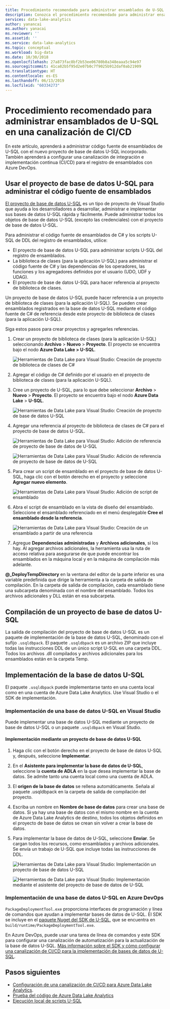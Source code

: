 ```yaml
---
title: Procedimiento recomendado para administrar ensamblados de U-SQL en una canalización de CI/CD para Azure Data Lake
description: Conozca el procedimiento recomendado para administrar ensamblados de C# de U-SQL en una canalización de CI/CD con Azure DevOps.
services: data-lake-analytics
author: yanancai
ms.author: yanacai
ms.reviewer: ''
ms.assetid: ''
ms.service: data-lake-analytics
ms.topic: conceptual
ms.workload: big-data
ms.date: 10/30/2018
ms.openlocfilehash: 27a873fac8bf2b53ee06780b8a348eaaa5c94e97
ms.sourcegitcommit: 41ca82b5f95d2e07b0c7f9025b912daf0ab21909
ms.translationtype: HT
ms.contentlocale: es-ES
ms.lasthandoff: 06/13/2019
ms.locfileid: "60334273"
---
```

# <a name="best-practices-for-managing-u-sql-assemblies-in-a-cicd-pipeline"></a>Procedimiento recomendado para administrar ensamblados de U-SQL en una canalización de CI/CD

En este artículo, aprenderá a administrar código fuente de ensamblados de U-SQL con el nuevo proyecto de base de datos U-SQL incorporado. También aprenderá a configurar una canalización de integración e implementación continua (CI/CD) para el registro de ensamblados con Azure DevOps.

## <a name="use-the-u-sql-database-project-to-manage-assembly-source-code"></a>Usar el proyecto de base de datos U-SQL para administrar el código fuente de ensamblados

[El proyecto de base de datos U-SQL](data-lake-analytics-data-lake-tools-develop-usql-database.md) es un tipo de proyecto de Visual Studio que ayuda a los desarrolladores a desarrollar, administrar e implementar sus bases de datos U-SQL rápida y fácilmente. Puede administrar todos los objetos de base de datos U-SQL (excepto las credenciales) con el proyecto de base de datos U-SQL. 

Para administrar el código fuente de ensamblados de C# y los scripts U-SQL de DDL del registro de ensamblados, utilice:

* El proyecto de base de datos U-SQL para administrar scripts U-SQL del registro de ensamblados.
* La biblioteca de clases (para la aplicación U-SQL) para administrar el código fuente de C# y las dependencias de los operadores, las funciones y los agregadores definidos por el usuario (UDO, UDF y UDAG).
* El proyecto de base de datos U-SQL para hacer referencia al proyecto de biblioteca de clases. 

Un proyecto de base de datos U-SQL puede hacer referencia a un proyecto de biblioteca de clases (para la aplicación U-SQL). Se pueden crear ensamblados registrados en la base de datos U-SQL mediante el código fuente de C# de referencia desde este proyecto de biblioteca de clases (para la aplicación U-SQL).

Siga estos pasos para crear proyectos y agregarles referencias.
1. Crear un proyecto de biblioteca de clases (para la aplicación U-SQL) seleccionando **Archivo** > **Nuevo** > **Proyecto**. El proyecto se encuentra bajo el nodo **Azure Data Lake > U-SQL**.

   ![Herramientas de Data Lake para Visual Studio: Creación de proyecto de biblioteca de clases de C#](./media/data-lake-analytics-cicd-manage-assemblies/create-c-sharp-class-library-project.png)
1. Agregar el código de C# definido por el usuario en el proyecto de biblioteca de clases (para la aplicación U-SQL).

1. Cree un proyecto de U-SQL, para lo que debe seleccionar **Archivo** >  **Nuevo** > **Proyecto**. El proyecto se encuentra bajo el nodo **Azure Data Lake** > **U-SQL**.

   ![Herramientas de Data Lake para Visual Studio: Creación de proyecto de base de datos U-SQL](media/data-lake-analytics-cicd-manage-assemblies/create-u-sql-database-project.png)
1. Agregar una referencia al proyecto de biblioteca de clases de C# para el proyecto de base de datos U-SQL.

    ![Herramientas de Data Lake para Visual Studio: Adición de referencia de proyecto de base de datos de U-SQL](./media/data-lake-analytics-cicd-manage-assemblies/data-lake-tools-add-project-reference.png) 

    ![Herramientas de Data Lake para Visual Studio: Adición de referencia de proyecto de base de datos de U-SQL](./media/data-lake-analytics-cicd-manage-assemblies/data-lake-tools-add-project-reference-wizard.png)

5. Para crear un script de ensamblado en el proyecto de base de datos U-SQL, haga clic con el botón derecho en el proyecto y seleccione **Agregar nuevo elemento**.

   ![Herramientas de Data Lake para Visual Studio: Adición de script de ensamblado](media/data-lake-analytics-cicd-manage-assemblies/add-assembly-script.png)

1. Abra el script de ensamblado en la vista de diseño del ensamblado. Seleccione el ensamblado referenciado en el menú desplegable **Cree el ensamblado desde la referencia**.

    ![Herramientas de Data Lake para Visual Studio: Creación de un ensamblado a partir de una referencia](./media/data-lake-analytics-cicd-manage-assemblies/data-lake-tools-create-assembly-from-reference.png)

7. Agregue **Dependencias administradas** y **Archivos adicionales**, si los hay. Al agregar archivos adicionales, la herramienta usa la ruta de acceso relativa para asegurarse de que puede encontrar los ensamblados en la máquina local y en la máquina de compilación más adelante.

**\@_DeployTempDirectory** en la ventana del editor de la parte inferior es una variable predefinida que dirige la herramienta a la carpeta de salida de compilación. En la carpeta de salida de compilación, cada ensamblado tiene una subcarpeta denominada con el nombre del ensamblado. Todos los archivos adicionales y DLL están en esa subcarpeta.

## <a name="build-a-u-sql-database-project"></a>Compilación de un proyecto de base de datos U-SQL

La salida de compilación del proyecto de base de datos U-SQL es un paquete de implementación de la base de datos U-SQL, denominado con el sufijo `.usqldbpack`. El paquete `.usqldbpack` es un archivo ZIP que incluye todas las instrucciones DDL de un único script U-SQL en una carpeta DDL. Todos los archivos .dll compilados y archivos adicionales para los ensamblados están en la carpeta Temp.

## <a name="deploy-a-u-sql-database"></a>Implementación de la base de datos U-SQL

El paquete `.usqldbpack` puede implementarse tanto en una cuenta local como en una cuenta de Azure Data Lake Analytics. Use Visual Studio o el SDK de implementación. 

### <a name="deploy-a-u-sql-database-in-visual-studio"></a>Implementación de una base de datos U-SQL en Visual Studio

Puede implementar una base de datos U-SQL mediante un proyecto de base de datos U-SQL o un paquete `.usqldbpack` en Visual Studio.

#### <a name="deploy-by-using-a-u-sql-database-project"></a>Implementación mediante un proyecto de base de datos U-SQL

1.  Haga clic con el botón derecho en el proyecto de base de datos U-SQL y, después, seleccione **Implementar**.
2.  En el **Asistente para implementar la base de datos de U-SQL**, seleccione la **cuenta de ADLA** en la que desea implementar la base de datos. Se admite tanto una cuenta local como una cuenta de ADLA.
3.  El **origen de la base de datos** se rellena automáticamente. Señala al paquete .usqldbpack en la carpeta de salida de compilación del proyecto.
4.  Escriba un nombre en **Nombre de base de datos** para crear una base de datos. Si ya hay una base de datos con el mismo nombre en la cuenta de Azure Data Lake Analytics de destino, todos los objetos definidos en el proyecto de base de datos se crean sin volver a crear la base de datos.
5.  Para implementar la base de datos de U-SQL, seleccione **Enviar**. Se cargan todos los recursos, como ensamblados y archivos adicionales. Se envía un trabajo de U-SQL que incluye todas las instrucciones de DDL.

    ![Herramientas de Data Lake para Visual Studio: Implementación un proyecto de base de datos U-SQL](./media/data-lake-analytics-cicd-manage-assemblies/data-lake-tools-deploy-usql-database-project.png)

    ![Herramientas de Data Lake para Visual Studio: Implementación mediante el asistente del proyecto de base de datos de U-SQL](./media/data-lake-analytics-cicd-manage-assemblies/data-lake-tools-deploy-usql-database-project-wizard.png)

### <a name="deploy-a-u-sql-database-in-azure-devops"></a>Implementación de una base de datos U-SQL en Azure DevOps

`PackageDeploymentTool.exe` proporciona interfaces de programación y línea de comandos que ayudan a implementar bases de datos de U-SQL. El SDK se incluye en el [paquete Nuget del SDK de U-SQL](https://www.nuget.org/packages/Microsoft.Azure.DataLake.USQL.SDK/), que se encuentra en `build/runtime/PackageDeploymentTool.exe`.

En Azure DevOps, puede usar una tarea de línea de comandos y este SDK para configurar una canalización de automatización para la actualización de la base de datos U-SQL. [Más información sobre el SDK y cómo configurar una canalización de CI/CD para la implementación de bases de datos de U-SQL](data-lake-analytics-cicd-overview.md#deploy-u-sql-database-through-azure-pipelines).

## <a name="next-steps"></a>Pasos siguientes

* [Configuración de una canalización de CI/CD para Azure Data Lake Analytics](data-lake-analytics-cicd-overview.md).
* [Prueba del código de Azure Data Lake Analytics](data-lake-analytics-cicd-test.md)
* [Ejecución local de scripts U-SQL](data-lake-analytics-data-lake-tools-local-run.md)

